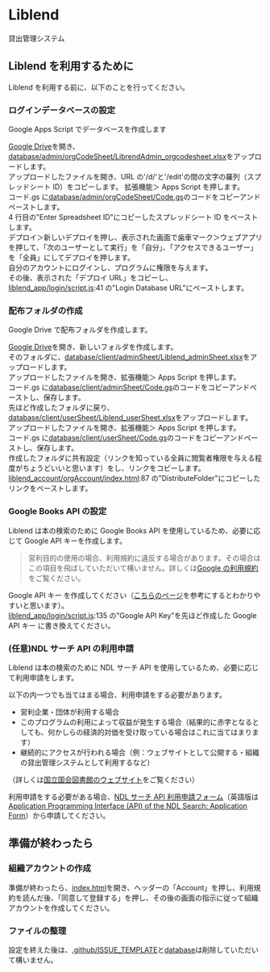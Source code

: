 # Liblend

貸出管理システム

## Liblend を利用するために

Liblend を利用する前に、以下のことを行ってください。

### ログインデータベースの設定

Google Apps Script でデータベースを作成します<br>

[Google Drive](https://drive.google.com/)を開き、[database/admin/orgCodeSheet/LibrendAdmin_orgcodesheet.xlsx](https://github.com/latorcmd/liblend/blob/main/database/admin/orgCodeSheet/LibrendAdmin_orgcodesheet.xlsx)をアップロードします。<br>
アップロードしたファイルを開き、URL の'/d/'と'/edit'の間の文字の羅列（スプレッドシート ID）をコピーします。
拡張機能＞ Apps Script を押します。<br>
コード.gs に[database/admin/orgCodeSheet/Code.gs](https://github.com/latorcmd/liblend/blob/main/database/admin/orgCodeSheet/Code.gs)のコードをコピーアンドペーストします。<br>
4 行目の"Enter Spreadsheet ID"にコピーしたスプレッドシート ID をペーストします。<br>
デプロイ＞新しいデプロイを押し、表示された画面で歯車マーク＞ウェブアプリを押して、「次のユーザーとして実行」を「自分」、「アクセスできるユーザー」を「全員」にしてデプロイを押します。<br>
自分のアカウントにログインし、プログラムに権限を与えます。<br>
その後、表示された「デプロイ URL」をコピーし、[liblend_app/login/script.js](https://github.com/latorcmd/liblend/blob/main/liblend_app/login/script.js):41 の"Login Database URL"にペーストします。<br>

### 配布フォルダの作成

Google Drive で配布フォルダを作成します。<br>

[Google Drive](https://drive.google.com/)を開き、新しいフォルダを作成します。<br>
そのフォルダに、[database/client/adminSheet/Liblend_adminSheet.xlsx](https://github.com/latorcmd/liblend/blob/main/database/client/adminSheet/Liblend_adminSheet.xlsx)をアップロードします。<br>
アップロードしたファイルを開き、拡張機能＞ Apps Script を押します。<br>
コード.gs に[database/client/adminSheet/Code.gs](https://github.com/latorcmd/liblend/blob/main/database/client/adminSheet/Code.gs)のコードをコピーアンドペーストし、保存します。<br>
先ほど作成したフォルダに戻り、[database/client/userSheet/Liblend_userSheet.xlsx](https://github.com/latorcmd/liblend/blob/main/database/client/userSheet/Liblend_userSheet.xlsx)をアップロードします。<br>
アップロードしたファイルを開き、拡張機能＞ Apps Script を押します。<br>
コード.gs に[database/client/userSheet/Code.gs](https://github.com/latorcmd/liblend/blob/main/database/client/userSheet/Code.gs)のコードをコピーアンドペーストし、保存します。<br>
作成したフォルダに共有設定（リンクを知っている全員に閲覧者権限を与える程度がちょうどいいと思います）をし、リンクをコピーします。<br>
[liblend_account/orgAccount/index.html](https://github.com/latorcmd/liblend/blob/main/liblend_account/orgAccount/index.html):87 の"DistributeFolder"にコピーしたリンクをペーストします。

### Google Books API の設定

Liblend は本の検索のために Google Books API を使用しているため、必要に応じて Google API キーを作成します。<br>

> 営利目的の使用の場合、利用規約に違反する場合があります。その場合はこの項目を飛ばしていただいて構いません。詳しくは[Google の利用規約](https://developers.google.com/books/terms?hl=ja)をご覧ください。

Google API キー を作成してください（[こちらのページ](https://qiita.com/ryamate/items/2a0cba391829e20009aa)を参考にするとわかりやすいと思います）。<br>
[liblend_app/login/script.js](https://github.com/latorcmd/liblend/blob/main/liblend_app/login/script.js):135 の"Google API Key"を先ほど作成した Google API キー に書き換えてください。<br>

### (任意)NDL サーチ API の利用申請

Liblend は本の検索のために NDL サーチ API を使用しているため、必要に応じて利用申請をします。<br>

以下の内一つでも当てはまる場合、利用申請をする必要があります。<br>

- 営利企業・団体が利用する場合
- このプログラムの利用によって収益が発生する場合（結果的に赤字となるとしても、何かしらの経済的対価を受け取っている場合はこれに当てはまります）
- 継続的にアクセスが行われる場合（例：ウェブサイトとして公開する・組織の貸出管理システムとして利用するなど）

（詳しくは[国立国会図書館のウェブサイト](https://ndlsearch.ndl.go.jp/help/api)をご覧ください）<br>

利用申請をする必要がある場合、[NDL サーチ API 利用申請フォーム](https://form.ndl.go.jp/form/pub/ndl1/api)（英語版は[Application Programming Interface (API) of the NDL Search: Application Form](https://form.ndl.go.jp/form/pub/ndl1/apien)）から申請してください。<br>

## 準備が終わったら

### 組織アカウントの作成

準備が終わったら、[index.html](https://github.com/latorcmd/liblend/blob/main/index.html)を開き、ヘッダーの「Account」を押し、利用規約を読んだ後、「同意して登録する」を押し、その後の画面の指示に従って組織アカウントを作成してください。

### ファイルの整理

設定を終えた後は、[.github/ISSUE_TEMPLATE](https://github.com/latorcmd/liblend/tree/main/.github/ISSUE_TEMPLATE)と[database](https://github.com/latorcmd/liblend/tree/main/database)は削除していただいて構いません。


